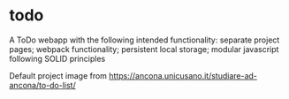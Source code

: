 # todo

A ToDo webapp with the following intended functionality: separate project pages; webpack functionality; persistent local storage; modular javascript following SOLID principles

Default project image from https://ancona.unicusano.it/studiare-ad-ancona/to-do-list/
